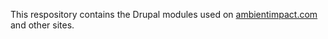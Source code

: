 This respository contains the Drupal modules used on
[ambientimpact.com](https://ambientimpact.com/) and other sites.